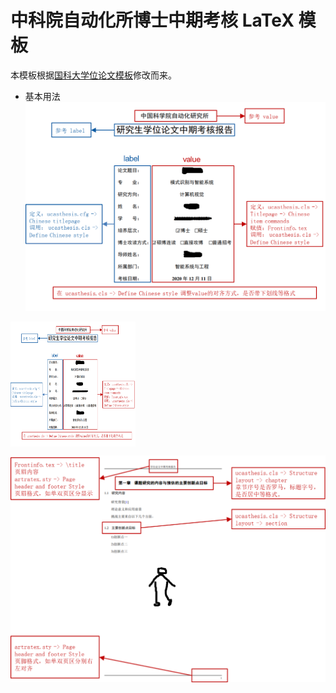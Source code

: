 # 中科院自动化所博士中期考核 LaTeX 模板

本模板根据[国科大学位论文模板](https://github.com/mohuangrui/ucasthesis)修改而来。

- 基本用法
![封面设计](/Img/Others/exam1.png)

<img src="/Img/Others/exam1.png" width = "200" height = "200" alt="封面设计" align=center />

![页眉页脚设计](/Img/Others/exam2.png)
